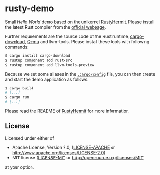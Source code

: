 # rusty-demo

Small *Hello World* demo based on the unikernel [RustyHermit](https://github.com/hermitcore/libhermit-rs).
Please install the latest Rust compiler from the [official webpage](https://www.rust-lang.org/).

Further requirements are the source code of the Rust runtime, [cargo-download](https://crates.io/crates/cargo-download), [Qemu](https://www.qemu.org) and llvm-tools.
Please install these tools with following commands:

```sh
$ cargo install cargo-download
$ rustup component add rust-src
$ rustup component add llvm-tools-preview
```

Because we set some aliases in the [`.cargo/config`](https://github.com/hermitcore/rusty-demo/blob/master/.cargo/config) file, you can then create and start the demo application as follows.
```sh
$ cargo build
# [...]
$ cargo run
# [...]
```

Please read the README of [RustyHermit](https://github.com/hermitcore/libhermit-rs) for more information.

## License

Licensed under either of

* Apache License, Version 2.0, ([LICENSE-APACHE](LICENSE-APACHE) or http://www.apache.org/licenses/LICENSE-2.0)
* MIT license ([LICENSE-MIT](LICENSE-MIT) or http://opensource.org/licenses/MIT)

at your option.
